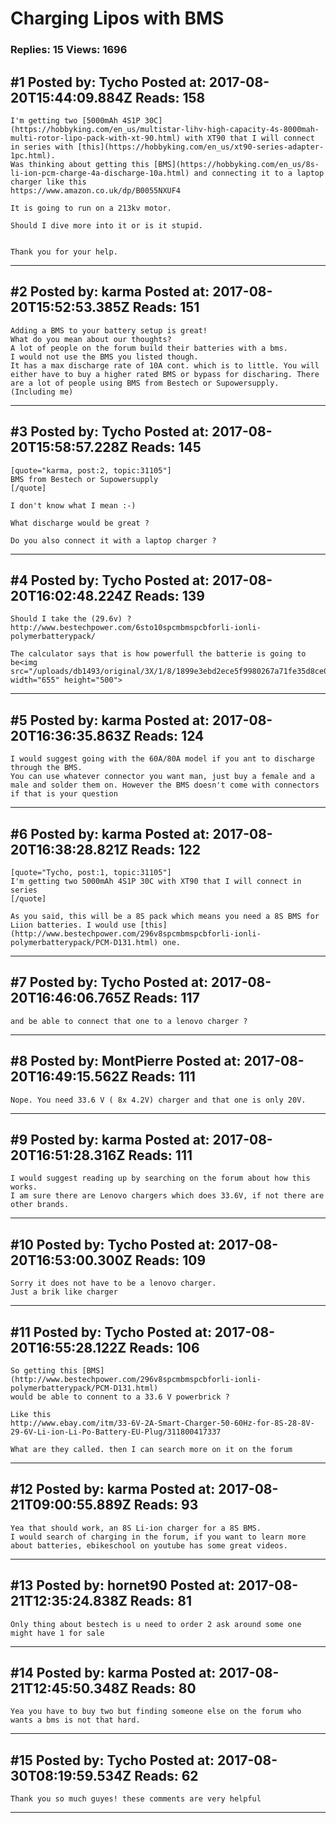 # Charging Lipos with BMS

### Replies: 15 Views: 1696

## \#1 Posted by: Tycho Posted at: 2017-08-20T15:44:09.884Z Reads: 158

```
I'm getting two [5000mAh 4S1P 30C](https://hobbyking.com/en_us/multistar-lihv-high-capacity-4s-8000mah-multi-rotor-lipo-pack-with-xt-90.html) with XT90 that I will connect in series with [this](https://hobbyking.com/en_us/xt90-series-adapter-1pc.html).
Was thinking about getting this [BMS](https://hobbyking.com/en_us/8s-li-ion-pcm-charge-4a-discharge-10a.html) and connecting it to a laptop charger like this 
https://www.amazon.co.uk/dp/B0055NXUF4

It is going to run on a 213kv motor. 

Should I dive more into it or is it stupid.


Thank you for your help.
```

---
## \#2 Posted by: karma Posted at: 2017-08-20T15:52:53.385Z Reads: 151

```
Adding a BMS to your battery setup is great! 
What do you mean about our thoughts? 
A lot of people on the forum build their batteries with a bms.
I would not use the BMS you listed though.
It has a max discharge rate of 10A cont. which is to little. You will either have to buy a higher rated BMS or bypass for discharing. There are a lot of people using BMS from Bestech or Supowersupply. (Including me)
```

---
## \#3 Posted by: Tycho Posted at: 2017-08-20T15:58:57.228Z Reads: 145

```
[quote="karma, post:2, topic:31105"]
BMS from Bestech or Supowersupply
[/quote]

I don't know what I mean :-) 

What discharge would be great ?

Do you also connect it with a laptop charger ?
```

---
## \#4 Posted by: Tycho Posted at: 2017-08-20T16:02:48.224Z Reads: 139

```
Should I take the (29.6v) ?
http://www.bestechpower.com/6sto10spcmbmspcbforli-ionli-polymerbatterypack/

The calculator says that is how powerfull the batterie is going to be<img src="/uploads/db1493/original/3X/1/8/1899e3ebd2ece5f9980267a71fe35d8ce0bbbcc3.png" width="655" height="500">
```

---
## \#5 Posted by: karma Posted at: 2017-08-20T16:36:35.863Z Reads: 124

```
I would suggest going with the 60A/80A model if you ant to discharge through the BMS. 
You can use whatever connector you want man, just buy a female and a male and solder them on. However the BMS doesn't come with connectors if that is your question
```

---
## \#6 Posted by: karma Posted at: 2017-08-20T16:38:28.821Z Reads: 122

```
[quote="Tycho, post:1, topic:31105"]
I'm getting two 5000mAh 4S1P 30C with XT90 that I will connect in series
[/quote]

As you said, this will be a 8S pack which means you need a 8S BMS for Liion batteries. I would use [this](http://www.bestechpower.com/296v8spcmbmspcbforli-ionli-polymerbatterypack/PCM-D131.html) one.
```

---
## \#7 Posted by: Tycho Posted at: 2017-08-20T16:46:06.765Z Reads: 117

```
and be able to connect that one to a lenovo charger ?
```

---
## \#8 Posted by: MontPierre Posted at: 2017-08-20T16:49:15.562Z Reads: 111

```
Nope. You need 33.6 V ( 8x 4.2V) charger and that one is only 20V.
```

---
## \#9 Posted by: karma Posted at: 2017-08-20T16:51:28.316Z Reads: 111

```
I would suggest reading up by searching on the forum about how this works.
I am sure there are Lenovo chargers which does 33.6V, if not there are other brands.
```

---
## \#10 Posted by: Tycho Posted at: 2017-08-20T16:53:00.300Z Reads: 109

```
Sorry it does not have to be a lenovo charger.
Just a brik like charger
```

---
## \#11 Posted by: Tycho Posted at: 2017-08-20T16:55:28.122Z Reads: 106

```
So getting this [BMS](http://www.bestechpower.com/296v8spcmbmspcbforli-ionli-polymerbatterypack/PCM-D131.html)
would be able to connent to a 33.6 V powerbrick ?

Like this
http://www.ebay.com/itm/33-6V-2A-Smart-Charger-50-60Hz-for-8S-28-8V-29-6V-Li-ion-Li-Po-Battery-EU-Plug/311800417337

What are they called. then I can search more on it on the forum
```

---
## \#12 Posted by: karma Posted at: 2017-08-21T09:00:55.889Z Reads: 93

```
Yea that should work, an 8S Li-ion charger for a 8S BMS. 
I would search of charging in the forum, if you want to learn more about batteries, ebikeschool on youtube has some great videos.
```

---
## \#13 Posted by: hornet90 Posted at: 2017-08-21T12:35:24.838Z Reads: 81

```
Only thing about bestech is u need to order 2 ask around some one might have 1 for sale
```

---
## \#14 Posted by: karma Posted at: 2017-08-21T12:45:50.348Z Reads: 80

```
Yea you have to buy two but finding someone else on the forum who wants a bms is not that hard.
```

---
## \#15 Posted by: Tycho Posted at: 2017-08-30T08:19:59.534Z Reads: 62

```
Thank you so much guyes! these comments are very helpful
```

---
